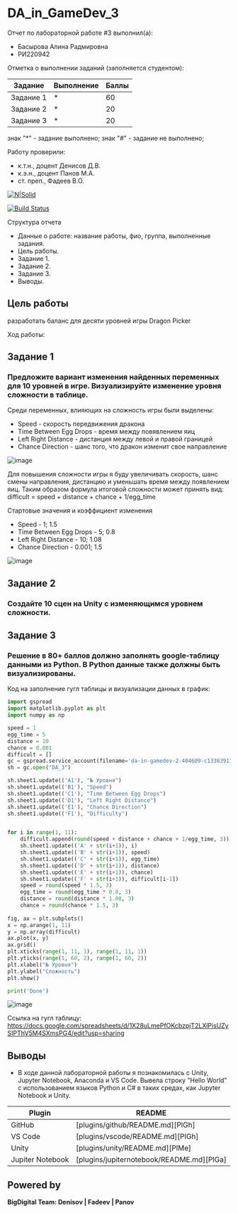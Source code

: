 # DA_in_GameDev_3

Отчет по лабораторной работе #3 выполнил(а):
- Басырова Алина Радмировна
- РИ220942
  
Отметка о выполнении заданий (заполняется студентом):

| Задание | Выполнение | Баллы |
| ------ | ------ | ------ |
| Задание 1 | * | 60 |
| Задание 2 | * | 20 |
| Задание 3 | * | 20 |

знак "*" - задание выполнено; знак "#" - задание не выполнено;

Работу проверили:
- к.т.н., доцент Денисов Д.В.
- к.э.н., доцент Панов М.А.
- ст. преп., Фадеев В.О.

[![N|Solid](https://cldup.com/dTxpPi9lDf.thumb.png)](https://nodesource.com/products/nsolid)

[![Build Status](https://travis-ci.org/joemccann/dillinger.svg?branch=master)](https://travis-ci.org/joemccann/dillinger)

Структура отчета

- Данные о работе: название работы, фио, группа, выполненные задания.
- Цель работы.
- Задание 1.
- Задание 2.
- Задание 3.
- Выводы.

## Цель работы
разработать баланс для десяти уровней игры Dragon Picker

Ход работы:

## Задание 1
### Предложите вариант изменения найденных переменных для 10 уровней в игре. Визуализируйте изменение уровня сложности в таблице.
Среди переменных, влияющих на сложность игры были выделены:
- Speed - скорость передвижения дракона
- Time Between Egg Drops - время между повявлением яиц
- Left Right Distance - дистанция между левой и правой границей
- Chance Direction - шанс того, что дракон изменит свое направление

![image](https://github.com/AlinaBasyrova/DA_in_GameDev_3/assets/129521982/cb137e0d-0ae7-4d75-83d5-ec8d9d36a4d8)

Для повышения сложности игры я буду увеличивать скорость, шанс смены направления, дистанцию и уменьшать время между появлением яиц. Таким образом формула итоговой сложности может принять вид:
difficult = speed + distance + chance + 1/egg_time

Стартовые значения и коэффициент изменения
- Speed - 1; 1.5
- Time Between Egg Drops - 5; 0.8
- Left Right Distance - 10; 1.08
- Chance Direction - 0.001; 1.5

![image](https://github.com/AlinaBasyrova/DA_in_GameDev_3/assets/129521982/1db5e9af-13b9-47f1-80c7-231c9e96063e)



## Задание 2
### Создайте 10 сцен на Unity с изменяющимся уровнем сложности.

## Задание 3
### Решение в 80+ баллов должно заполнять google-таблицу данными из Python. В Python данные также должны быть визуализированы.

Код на заполнение гугл таблицы и визуализации данных в график: 
```py
import gspread
import matplotlib.pyplot as plt
import numpy as np

speed = 1
egg_time = 5
distance = 10
chance = 0.001
difficult = []
gc = gspread.service_account(filename='da-in-gamedev-2-404609-c13383911b0b.json')
sh = gc.open("DA_3")

sh.sheet1.update(('A1'), "№ Уровня")
sh.sheet1.update(('B1'), "Speed")
sh.sheet1.update(('C1'), "Time Between Egg Drops")
sh.sheet1.update(('D1'), "Left Right Distance")
sh.sheet1.update(('E1'), "Chance Direction")
sh.sheet1.update(('F1'), "Difficulty")


for i in range(1, 11):
    difficult.append(round(speed + distance + chance + 1/egg_time, 3))
    sh.sheet1.update(('A' + str(i+1)), i)
    sh.sheet1.update(('B' + str(i+1)), speed)
    sh.sheet1.update(('C' + str(i+1)), egg_time)
    sh.sheet1.update(('D' + str(i+1)), distance)
    sh.sheet1.update(('E' + str(i+1)), chance)
    sh.sheet1.update(('F' + str(i+1)), difficult[i-1])
    speed = round(speed * 1.5, 3)
    egg_time = round(egg_time * 0.8, 3)
    distance = round(distance * 1.08, 3)
    chance = round(chance * 1.5, 3)
    
fig, ax = plt.subplots()
x = np.arange(1, 11)
y = np.array(difficult)
ax.plot(x, y)
ax.grid()
plt.xticks(range(1, 11, 1), range(1, 11, 1))
plt.yticks(range(1, 60, 2), range(1, 60, 2))
plt.xlabel("№ Уровня")
plt.ylabel("Сложность")
plt.show()

print('Done')
```
![image](https://github.com/AlinaBasyrova/DA_in_GameDev_3/assets/129521982/98359f6c-563d-4eda-9223-2d1899fc06f5)

Ссылка на гугл таблицу: https://docs.google.com/spreadsheets/d/1X28uLmePfOKcbzpjT2LXlPisUZySIPThV5M4SXmsPG4/edit?usp=sharing


## Выводы

- В ходе данной лабораторной работы я познакомилась с Unity, Jupyter Notebook, Anaconda и VS Code. Вывела строку "Hello World" с использованием языков Python и C# в таких средах, как Jupyter Notebook и Unity.

| Plugin | README |
| ------ | ------ |
| GitHub | [plugins/github/README.md][PlGh] |
| VS Code | [plugins/vscode/README.md][PlGh] |
| Unity | [plugins/unity/README.md][PlMe] |
| Jupiter Notebook | [plugins/jupiternotebook/README.md][PlGa] |

## Powered by

**BigDigital Team: Denisov | Fadeev | Panov**
